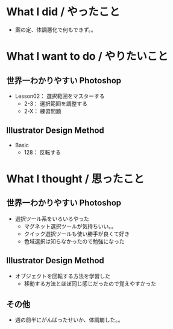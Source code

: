 # What I did / やったこと
- 案の定、体調悪化で何もできず。。

# What I want to do / やりたいこと
## 世界一わかりやすい Photoshop
- Lesson02： 選択範囲をマスターする
    - 2-3： 選択範囲を調整する
    - 2-X： 練習問題

## Illustrator Design Method
- Basic
    - 128： 反転する

# What I thought / 思ったこと
## 世界一わかりやすい Photoshop
- 選択ツール系をいろいろやった
    - マグネット選択ツールが気持ちいい。。
    - クイック選択ツールも使い勝手が良くて好き
    - 色域選択は知らなかったので勉強になった

## Illustrator Design Method
- オブジェクトを回転する方法を学習した
    - 移動する方法とほぼ同じ感じだったので覚えやすかった

## その他
- 週の前半にがんばったせいか、体調崩した。。
